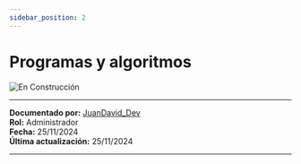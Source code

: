 ```yaml
---
sidebar_position: 2
---
```


# Programas y algoritmos

![En Construcción](@site/static/img/enConstruccion.png)

---

**Documentado por:** [JuanDavid_Dev](https://www.youtube.com/@juandavid_dev)  
**Rol:** Administrador  
**Fecha:** 25/11/2024  
**Última actualización:** 25/11/2024

---